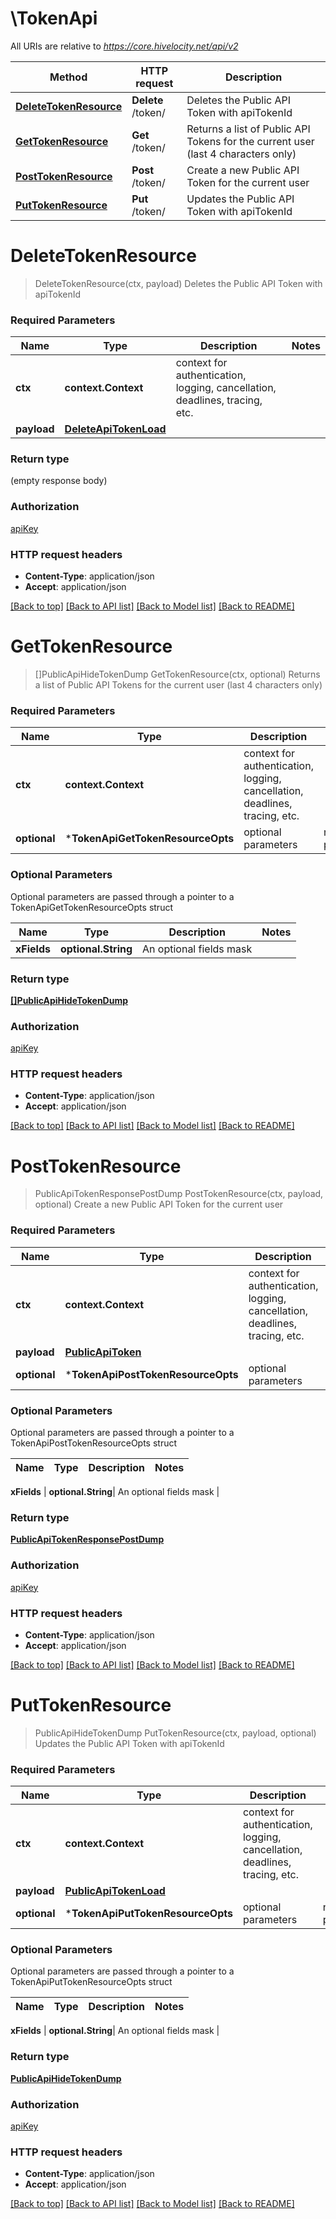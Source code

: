# \TokenApi

All URIs are relative to *https://core.hivelocity.net/api/v2*

Method | HTTP request | Description
------------- | ------------- | -------------
[**DeleteTokenResource**](TokenApi.md#DeleteTokenResource) | **Delete** /token/ | Deletes the Public API Token with apiTokenId
[**GetTokenResource**](TokenApi.md#GetTokenResource) | **Get** /token/ | Returns a list of Public API Tokens for the current user (last 4 characters only)
[**PostTokenResource**](TokenApi.md#PostTokenResource) | **Post** /token/ | Create a new Public API Token for the current user
[**PutTokenResource**](TokenApi.md#PutTokenResource) | **Put** /token/ | Updates the Public API Token with apiTokenId


# **DeleteTokenResource**
> DeleteTokenResource(ctx, payload)
Deletes the Public API Token with apiTokenId

### Required Parameters

Name | Type | Description  | Notes
------------- | ------------- | ------------- | -------------
 **ctx** | **context.Context** | context for authentication, logging, cancellation, deadlines, tracing, etc.
  **payload** | [**DeleteApiTokenLoad**](DeleteApiTokenLoad.md)|  | 

### Return type

 (empty response body)

### Authorization

[apiKey](../README.md#apiKey)

### HTTP request headers

 - **Content-Type**: application/json
 - **Accept**: application/json

[[Back to top]](#) [[Back to API list]](../README.md#documentation-for-api-endpoints) [[Back to Model list]](../README.md#documentation-for-models) [[Back to README]](../README.md)

# **GetTokenResource**
> []PublicApiHideTokenDump GetTokenResource(ctx, optional)
Returns a list of Public API Tokens for the current user (last 4 characters only)

### Required Parameters

Name | Type | Description  | Notes
------------- | ------------- | ------------- | -------------
 **ctx** | **context.Context** | context for authentication, logging, cancellation, deadlines, tracing, etc.
 **optional** | ***TokenApiGetTokenResourceOpts** | optional parameters | nil if no parameters

### Optional Parameters
Optional parameters are passed through a pointer to a TokenApiGetTokenResourceOpts struct

Name | Type | Description  | Notes
------------- | ------------- | ------------- | -------------
 **xFields** | **optional.String**| An optional fields mask | 

### Return type

[**[]PublicApiHideTokenDump**](PublicApiHideToken-dump.md)

### Authorization

[apiKey](../README.md#apiKey)

### HTTP request headers

 - **Content-Type**: application/json
 - **Accept**: application/json

[[Back to top]](#) [[Back to API list]](../README.md#documentation-for-api-endpoints) [[Back to Model list]](../README.md#documentation-for-models) [[Back to README]](../README.md)

# **PostTokenResource**
> PublicApiTokenResponsePostDump PostTokenResource(ctx, payload, optional)
Create a new Public API Token for the current user

### Required Parameters

Name | Type | Description  | Notes
------------- | ------------- | ------------- | -------------
 **ctx** | **context.Context** | context for authentication, logging, cancellation, deadlines, tracing, etc.
  **payload** | [**PublicApiToken**](PublicApiToken.md)|  | 
 **optional** | ***TokenApiPostTokenResourceOpts** | optional parameters | nil if no parameters

### Optional Parameters
Optional parameters are passed through a pointer to a TokenApiPostTokenResourceOpts struct

Name | Type | Description  | Notes
------------- | ------------- | ------------- | -------------

 **xFields** | **optional.String**| An optional fields mask | 

### Return type

[**PublicApiTokenResponsePostDump**](PublicApiTokenResponsePost-dump.md)

### Authorization

[apiKey](../README.md#apiKey)

### HTTP request headers

 - **Content-Type**: application/json
 - **Accept**: application/json

[[Back to top]](#) [[Back to API list]](../README.md#documentation-for-api-endpoints) [[Back to Model list]](../README.md#documentation-for-models) [[Back to README]](../README.md)

# **PutTokenResource**
> PublicApiHideTokenDump PutTokenResource(ctx, payload, optional)
Updates the Public API Token with apiTokenId

### Required Parameters

Name | Type | Description  | Notes
------------- | ------------- | ------------- | -------------
 **ctx** | **context.Context** | context for authentication, logging, cancellation, deadlines, tracing, etc.
  **payload** | [**PublicApiTokenLoad**](PublicApiTokenLoad.md)|  | 
 **optional** | ***TokenApiPutTokenResourceOpts** | optional parameters | nil if no parameters

### Optional Parameters
Optional parameters are passed through a pointer to a TokenApiPutTokenResourceOpts struct

Name | Type | Description  | Notes
------------- | ------------- | ------------- | -------------

 **xFields** | **optional.String**| An optional fields mask | 

### Return type

[**PublicApiHideTokenDump**](PublicApiHideToken-dump.md)

### Authorization

[apiKey](../README.md#apiKey)

### HTTP request headers

 - **Content-Type**: application/json
 - **Accept**: application/json

[[Back to top]](#) [[Back to API list]](../README.md#documentation-for-api-endpoints) [[Back to Model list]](../README.md#documentation-for-models) [[Back to README]](../README.md)

